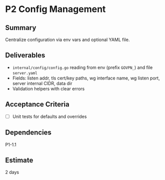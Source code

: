 # P2 Config Management

## Summary
Centralize configuration via env vars and optional YAML file.

## Deliverables
- `internal/config/config.go` reading from env (prefix `GOVPN_`) and file `server.yaml`
- Fields: listen addr, tls cert/key paths, wg interface name, wg listen port, server internal CIDR, data dir
- Validation helpers with clear errors

## Acceptance Criteria
- [ ] Unit tests for defaults and overrides

## Dependencies
P1-1.1

## Estimate
2 days


